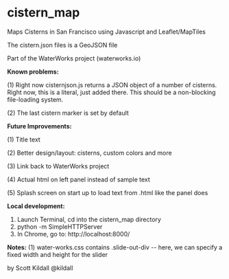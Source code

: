 cistern_map
=============

Maps Cisterns in San Francisco using Javascript and Leaflet/MapTiles

The cistern.json files is a GeoJSON file

Part of the WaterWorks project (waterworks.io)

**Known problems:**

(1) Right now cisternjson.js returns a JSON object of a number of cisterns. Right now, this is a literal, just added there. This should be a non-blocking file-loading system.

(2) The last cistern marker is set by default 

**Future Improvements:**

(1) Title text

(2) Better design/layout: cisterns, custom colors and more

(3) Link back to WaterWorks project

(4) Actual html on left panel instead of sample text

(5) Splash screen on start up to load text from .html like the panel does


**Local development:**

1. Launch Terminal, cd into the cistern_map directory
2. python -m SimpleHTTPServer
3. In Chrome, go to: http://localhost:8000/

**Notes:**
(1)	water-works.css contains .slide-out-div -- here, we can specify a fixed width and height for the slider

by Scott Kildall
@kildall
